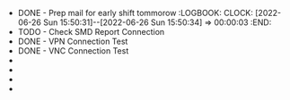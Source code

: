 - DONE - Prep mail for early shift tommorow
  :LOGBOOK:
  CLOCK: [2022-06-26 Sun 15:50:31]--[2022-06-26 Sun 15:50:34] =>  00:00:03
  :END:
- TODO - Check SMD Report Connection
- DONE - VPN Connection Test
- DONE - VNC Connection Test
-
-
-
-